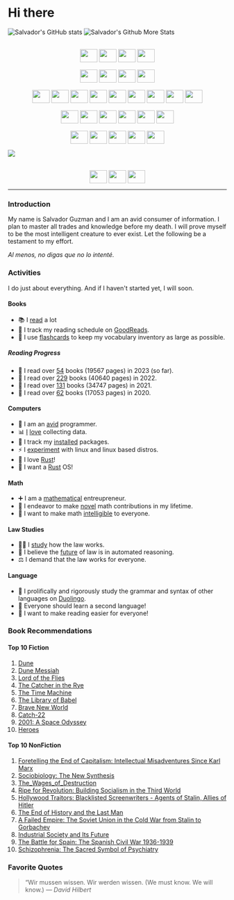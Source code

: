 # Hi there

![Salvador's GitHub stats](https://github-readme-stats.vercel.app/api?username=sguzman&show_icons=true&theme=radical)
![Salvador's Github More Stats](https://github-readme-stats.vercel.app/api/top-langs/?username=sguzman&layout=compact&langs_count=10&theme=radical)

<div style="display: inline_block" align="center"><br>
  <img align="center" height="30" width="40" src="https://raw.githubusercontent.com/sguzman/devicon/master/icons/markdown/markdown-original.svg">
  <img align="center" height="30" width="40" src="https://raw.githubusercontent.com/sguzman/devicon/master/icons/latex/latex-original.svg">
  <img align="center" height="30" width="40" src="https://raw.githubusercontent.com/sguzman/devicon/master/icons/vim/vim-plain.svg">
  <img align="center" height="30" width="40" src="https://raw.githubusercontent.com/sguzman/devicon/master/icons/vscode/vscode-plain.svg">
</div>

<div style="display: inline_block" align="center"><br>
  <img align="center" height="30" width="40" src="https://raw.githubusercontent.com/sguzman/devicon/master/icons/html5/html5-original.svg">
  <img align="center" height="30" width="40" src="https://raw.githubusercontent.com/sguzman/devicon/master/icons/css3/css3-original.svg">
  <img align="center" height="30" width="40" src="https://raw.githubusercontent.com/sguzman/devicon/master/icons/javascript/javascript-plain.svg">
  <img align="center" height="30" width="40" src="https://raw.githubusercontent.com/sguzman/devicon/master/icons/denojs/denojs-original.svg">
</div>

<div style="display: inline_block" align="center"><br>
  <img align="center" height="30" width="40" src="https://raw.githubusercontent.com/sguzman/devicon/master/icons/rust/rust-plain.svg">
  <img align="center" height="30" width="40" src="https://raw.githubusercontent.com/sguzman/devicon/master/icons/haskell/haskell-plain.svg">
  <img align="center" height="30" width="40" src="https://raw.githubusercontent.com/sguzman/devicon/master/icons/scala/scala-plain.svg">
  <img align="center" height="30" width="40" src="https://raw.githubusercontent.com/sguzman/devicon/master/icons/python/python-plain.svg">
  <img align="center" height="30" width="40" src="https://raw.githubusercontent.com/sguzman/devicon/master/icons/go/go-plain.svg">
  <img align="center" height="30" width="40" src="https://raw.githubusercontent.com/sguzman/devicon/master/icons/lua/lua-plain.svg">
  <img align="center" height="30" width="40" src="https://raw.githubusercontent.com/sguzman/devicon/master/icons/zig/zig-original.svg">
  <img align="center" height="30" width="40" src="https://raw.githubusercontent.com/sguzman/devicon/master/icons/cplusplus/cplusplus-plain.svg">
  <img align="center" height="30" width="40" src="https://raw.githubusercontent.com/sguzman/devicon/master/icons/java/java-plain.svg">
</div>

<div style="display: inline_block" align="center"><br>
  <img align="center" height="30" width="40" src="https://raw.githubusercontent.com/sguzman/devicon/master/icons/linux/linux-plain.svg">
  <img align="center" height="30" width="40" src="https://raw.githubusercontent.com/sguzman/devicon/master/icons/nixos/nixos-plain.svg">
  <img align="center" height="30" width="40" src="https://raw.githubusercontent.com/sguzman/devicon/master/icons/kubernetes/kubernetes-plain.svg">
  <img align="center" height="30" width="40" src="https://raw.githubusercontent.com/sguzman/devicon/master/icons/docker/docker-plain.svg">
  <img align="center" height="30" width="40" src="https://raw.githubusercontent.com/sguzman/devicon/master/icons/prometheus/prometheus-original.svg">
  <img align="center" height="30" width="40" src="https://raw.githubusercontent.com/sguzman/devicon/master/icons/postgresql/postgresql-plain.svg">
</div>

<div style="display: inline_block" align="center"><br>
  <img align="center" height="30" width="40" src="https://raw.githubusercontent.com/sguzman/devicon/master/icons/photoshop/photoshop-plain.svg">
  <img align="center" height="30" width="40" src="https://raw.githubusercontent.com/sguzman/devicon/master/icons/illustrator/illustrator-plain.svg">
  <img align="center" height="30" width="40" src="https://raw.githubusercontent.com/sguzman/devicon/master/icons/premierepro/premierepro-plain.svg">
  <img align="center" height="30" width="40" src="https://raw.githubusercontent.com/sguzman/devicon/master/icons/premierepro/premierepro-plain.svg">
  <img align="center" height="30" width="40" src="https://raw.githubusercontent.com/sguzman/devicon/master/icons/aftereffects/aftereffects-plain.svg">
</div>


![](https://komarev.com/ghpvc/?username=sguzman)

<div style="display: inline_block" align="center"><br>
  <img align="center" height="30" width="40" src="https://raw.githubusercontent.com/sguzman/devicon/master/icons/linkedin/linkedin-plain.svg">
  <img align="center" height="30" width="40" src="https://raw.githubusercontent.com/sguzman/devicon/master/icons/facebook/facebook-plain.svg">
  <img align="center" height="30" width="40" src="https://raw.githubusercontent.com/sguzman/devicon/master/icons/twitter/twitter-original.svg">
</div>

---

### Introduction
My name is Salvador Guzman and I am an avid consumer of information. I plan to master all trades and knowledge before my death. I will prove myself to be the most intelligent creature to ever exist. Let the following be a testament to my effort.

*Al menos, no digas que no lo intenté.*

### Activities
I do just about everything. And if I haven't started yet, I will soon.

#### Books
- 📚 I [read](https://github.com/sguzman/books-i-read) a lot
- 📒 I track my reading schedule on [GoodReads](https://www.goodreads.com/user/show/58613987-salvador-guzman).
- 📝 I use [flashcards](https://github.com/sguzman/english-flashcards-vocage) to keep my vocabulary inventory as large as possible.

##### Reading Progress
- 🧠 I read over [54](https://www.goodreads.com/user_challenges/39128783) books (19567 pages) in 2023 (so far).
- 🧠 I read over [229](https://www.goodreads.com/user_challenges/33451118) books (40640 pages) in 2022.
- 🧠 I read over [131](https://www.goodreads.com/user_challenges/28170883) books (34747 pages) in 2021.
- 🧠 I read over [62](https://www.goodreads.com/user_challenges/24301858) books (17053 pages) in 2020.

#### Computers
- 🔭 I am an [avid](https://github.com/sguzman) programmer.
- 📊 [I](https://github.com/sguzman/wolfram-data-repo) [love](https://github.com/sguzman/harvard-atlas-data) collecting data.
- 🌱 I track my [installed](https://github.com/sguzman/package-list) packages.
- ⚡ I [experiment](https://nixos.org/) with linux and linux based distros.
- 🦞 I love [Rust](https://www.rust-lang.org/)!
- 🧪 I want a [Rust](https://www.redox-os.org/) OS!

#### Math
- ➕ I am a [mathematical](https://github.com/sguzman/MathematicaMathFun) entreupreneur.
- 🔢 I endeavor to make [novel](https://github.com/sguzman/collatz-junk) math contributions in my lifetime.
- 🎲 I want to make math [intelligible](https://www.cde.ca.gov/be/st/ss/documents/ccssmathstandardaug2013.pdf) to everyone.

#### Law Studies
- 👨‍⚖️ I [study](https://github.com/sguzman/us-code-stash) how the law works.
- 🤖 I believe the [future](https://law.mit.edu/pub/draftingx2rl/release/2) of law is in automated reasoning.
- ⚖️ I demand that the law works for everyone.

#### Language
- 🦉 I prolifically and rigorously study the grammar and syntax of other languages on [Duolingo](https://www.duolingo.com/profile/its_me_sguzman).
- 📝 Everyone should learn a second language!
- 🙌 I want to make reading easier for everyone!

### Book Recommendations

#### Top 10 Fiction
1. [Dune](https://www.goodreads.com/book/show/44767458-dune)
2. [Dune Messiah](https://www.goodreads.com/book/show/44492285-dune-messiah?ref=nav_sb_ss_1_10)
3. [Lord of the Flies](https://www.goodreads.com/book/show/6193662-lord-of-the-flies)
4. [The Catcher in the Rye](https://www.goodreads.com/book/show/5107.The_Catcher_in_the_Rye)
5. [The Time Machine](https://www.goodreads.com/book/show/2493.The_Time_Machine?ref=nav_sb_ss_1_16)
6. [The Library of Babel](https://www.goodreads.com/book/show/172366.The_Library_of_Babel)
7. [Brave New World](https://www.goodreads.com/book/show/5129.Brave_New_World)
8. [Catch-22](https://www.goodreads.com/book/show/168668.Catch_22)
9. [2001: A Space Odyssey](https://www.goodreads.com/book/show/70535.2001)
10. [Heroes](https://www.goodreads.com/book/show/293951.Heroes)

#### Top 10 NonFiction
1. [Foretelling the End of Capitalism: Intellectual Misadventures Since Karl Marx](https://www.goodreads.com/book/show/51579648-foretelling-the-end-of-capitalism)
2. [Sociobiology: The New Synthesis](https://www.goodreads.com/book/show/183819.Sociobiology)
3. [The_Wages_of_Destruction](https://www.goodreads.com/book/show/711592.The_Wages_of_Destruction)
4. [Ripe for Revolution: Building Socialism in the Third World](https://www.goodreads.com/book/show/58082497-ripe-for-revolution)
5. [Hollywood Traitors: Blacklisted Screenwriters - Agents of Stalin, Allies of Hitler](https://www.goodreads.com/book/show/18210994-hollywood-traitors)
6. [The End of History and the Last Man](https://www.goodreads.com/book/show/57981.The_End_of_History_and_the_Last_Man)
7. [A Failed Empire: The Soviet Union in the Cold War from Stalin to Gorbachev](https://www.goodreads.com/book/show/1991046.A_Failed_Empire)
8. [Industrial Society and Its Future](https://www.goodreads.com/book/show/225468.Industrial_Society_and_Its_Future)
9. [The Battle for Spain: The Spanish Civil War 1936-1939](https://www.goodreads.com/book/show/42660.The_Battle_for_Spain)
10. [Schizophrenia: The Sacred Symbol of Psychiatry](https://www.goodreads.com/book/show/813205.Schizophrenia)
### Favorite Quotes
> “Wir mussen wissen. Wir werden wissen. (We must know. We will know.)
_― David Hilbert_
